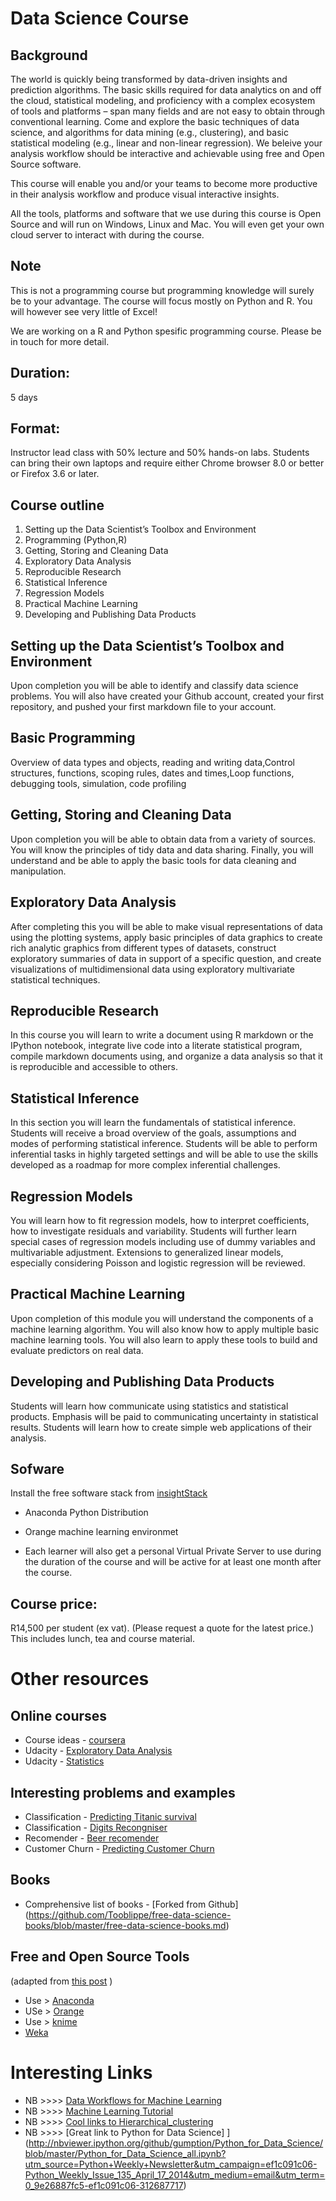 # Data Science Course


## Background
The world is quickly being transformed by data-driven insights and prediction algorithms. The basic skills required for data analytics on and off the cloud,  statistical modeling, and proficiency with a complex ecosystem of tools and platforms – span many fields and are not easy to obtain through conventional learning. Come and explore the basic techniques of data science, and algorithms for data mining (e.g., clustering), and basic statistical modeling (e.g., linear and non-linear regression). We beleive your analysis workflow should be interactive and achievable using free and Open Source software. 

This course will enable you and/or your teams to become more productive in their analysis workflow and produce visual interactive insights.

All the tools, platforms and software that we use during this course is Open Source and will run on Windows, Linux and Mac. You will even get your own cloud server to interact with during the course. 

## Note
This is not a programming course but programming knowledge will surely be to your advantage. The course will focus mostly on Python and R. You will however see very little of Excel!

We are working on a R and Python spesific programming course. Please be in touch for more detail.


## Duration:  
5 days

## Format:
Instructor lead class with 50% lecture and 50% hands-on labs. Students can bring their own laptops and require either Chrome browser 8.0 or better or Firefox 3.6 or later.


## Course outline

1. Setting up the Data Scientist’s Toolbox and Environment
2. Programming (Python,R)
5. Getting, Storing and Cleaning Data
4. Exploratory Data Analysis
5. Reproducible Research
6. Statistical Inference
7. Regression Models
8. Practical Machine Learning
9. Developing and Publishing Data Products

## Setting up the Data Scientist’s Toolbox and Environment
Upon completion you will be able to identify and classify data science problems. You will also have created your Github account, created your first repository, and pushed your first markdown file to your account.

## Basic Programming
Overview of data types and objects, reading and writing data,Control structures, functions, scoping rules, dates and times,Loop functions, debugging tools, simulation, code profiling

## Getting, Storing and Cleaning Data
Upon completion you will be able to obtain data from a variety of sources. You will know the principles of tidy data and data sharing. Finally, you will understand and be able to apply the basic tools for data cleaning and manipulation.


## Exploratory Data Analysis
After completing this  you will be able to make visual representations of data using the plotting systems, apply basic principles of data graphics to create rich analytic graphics from different types of datasets, construct exploratory summaries of data in support of a specific question, and create visualizations of multidimensional data using exploratory multivariate statistical techniques.

## Reproducible Research
In this course you will learn to write a document using R markdown or the IPython notebook, integrate live code into a literate statistical program, compile markdown documents using, and organize a data analysis so that it is reproducible and accessible to others.

## Statistical Inference
In this section you will learn the fundamentals of statistical inference. Students will receive a broad overview of the goals, assumptions and modes of performing statistical inference. Students will be able to perform inferential tasks in highly targeted settings and will be able to use  the skills developed as a roadmap for more complex inferential challenges.

## Regression Models
You will learn how to fit regression models, how to interpret coefficients, how to investigate residuals and variability.  Students will further learn special cases of regression models including use of dummy variables and multivariable adjustment. Extensions to generalized linear models, especially considering Poisson and logistic regression will be reviewed.

## Practical Machine Learning
Upon completion of this module you will understand the components of a machine learning algorithm. You will also know how to apply multiple basic machine learning tools. You will also learn to apply these tools to build and evaluate predictors on real data.

## Developing and Publishing Data Products
Students will learn how communicate using statistics and statistical products. Emphasis will be paid to communicating uncertainty in statistical results. Students will learn how to create simple web applications of their analysis.


## Sofware
Install the free software stack from [insightStack](www.insightstack.co.za/downloads)

* Anaconda Python Distribution
 
* Orange machine learning environmet

* Each learner will also get a personal Virtual Private Server to use during the duration of the course and will be active for at least one month after the course.

## Course price:
R14,500 per student (ex vat). (Please request a quote for the latest price.) This includes lunch, tea and course material.


# Other resources
## Online courses

* Course ideas -  [coursera](http://www.coursera.org)
* Udacity - [Exploratory Data Analysis](https://www.udacity.com/course/ud651)
* Udacity - [Statistics](https://www.udacity.com/course/st095)

## Interesting problems and examples 
* Classification - [Predicting Titanic survival](https://www.kaggle.com/c/titanic-gettingStarted)
* Classification - [Digits Recongniser](https://www.kaggle.com/c/digit-recognizer)
* Recomender -     [Beer recomender ](http://nbviewer.ipython.org/gist/anonymous/20a18d52c539b87de2af)
* Customer Churn - [Predicting Customer Churn](http://blog.yhathq.com/posts/predicting-customer-churn-with-sklearn.html)


## Books
* Comprehensive list of books - [Forked from Github] (https://github.com/Tooblippe/free-data-science-books/blob/master/free-data-science-books.md)


## Free and Open Source Tools 
(adapted from [this post](http://www.junauza.com/2010/11/free-data-mining-software.html) )
* Use > [Anaconda]()
* USe > [Orange](http://orange.biolab.si/)
* Use > [knime](http://www.knime.org/)
* [Weka](http://www.cs.waikato.ac.nz/ml/weka/index.html)


# Interesting Links
* NB >>>> [Data Workflows for Machine Learning](http://www.slideshare.net/pacoid/data-workflows-for-machine-learning)
* NB >>>> [Machine Learning Tutorial](http://www.werc.tu-darmstadt.de/fileadmin/user_upload/GROUP_WERC/LKE/tutorials/ML-tutorial-1-2.pdf)
* NB >>>> [Cool links to Hierarchical_clustering ](http://en.m.wikipedia.org/wiki/Hierarchical_clustering)
* NB >>>> [Great link to Python for Data Science] ](http://nbviewer.ipython.org/github/gumption/Python_for_Data_Science/blob/master/Python_for_Data_Science_all.ipynb?utm_source=Python+Weekly+Newsletter&utm_campaign=ef1c091c06-Python_Weekly_Issue_135_April_17_2014&utm_medium=email&utm_term=0_9e26887fc5-ef1c091c06-312687717)
